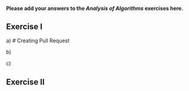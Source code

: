 #### Please add your answers to the ***Analysis of  Algorithms*** exercises here.

## Exercise I

a) # Creating Pull Request


b)


c)

## Exercise II


